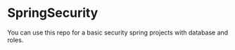 # SpringSecurity
You can use this repo for a basic security spring projects with database and roles.
